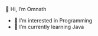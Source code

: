 👋 Hi, I’m Omnath
- 👀 I’m interested in Programming
- 🌱 I’m currently learning Java
<!-- - 💞️ I’m looking to collaborate ... -->
<!-- - 📫 How to reach me ... -->

<!---
Omnath-01/Omnath-01 is a ✨ special ✨ repository because its `README.md` (this file) appears on your GitHub profile.
You can click the Preview link to take a look at your changes.
--->
